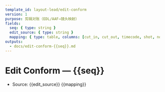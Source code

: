 ```yaml
---
template_id: layout-lead/edit-conform
version: 1
purpose: 剪辑对账（EDL/AAF→镜头映射）
fields:
  seq: { type: string }
  edit_source: { type: string }
  mapping: { type: table, columns: [cut_in, cut_out, timecode, shot, notes] }
outputs:
  - docs/edit-conform-{{seq}}.md
---
```


# Edit Conform — {{seq}}

- Source: {{edit_source}}
  {{mapping}}

